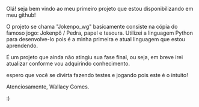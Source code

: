 Olá! seja bem vindo ao meu primeiro projeto que estou disponibilizando em meu github!

O projeto se chama "Jokenpo_wg" basicamente consiste na cópia do famoso jogo: Jokenpô / Pedra, papel e tesoura. Utilizei a linguagem Python para desenvolve-lo pois é a minha primeira e atual linguagem que estou aprendendo.

É um projeto que ainda não atingiu sua fase final, ou seja, em breve irei atualizar conforme vou adquirindo conhecimento.

espero que você se divirta fazendo testes e jogando pois este é o intuito!

Atenciosamente,
Wallacy Gomes. 

:)